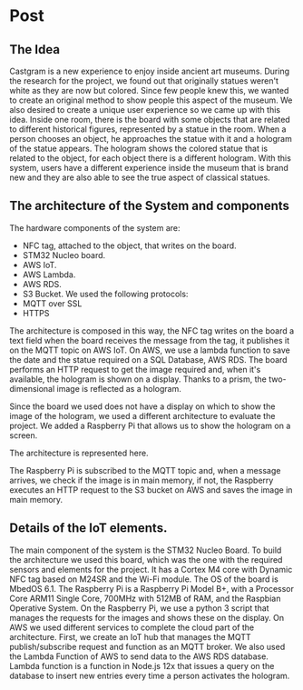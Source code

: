 # Post
## The Idea
Castgram is a new experience to enjoy inside ancient art museums. During the research for the project, we found out that originally
statues weren't white as they are now but colored. Since few people knew this, we wanted to create an original method to show people this aspect of the museum. We also desired to create a unique user experience so we came up with this idea. Inside one room, there is the board with some objects that are related to different historical figures, represented by a statue in the room. 
When a person chooses an object, he approaches the statue with it and a hologram of the statue appears. The hologram shows the colored statue
that is related to the object, for each object there is a different hologram. With this system, users have a different experience inside the museum that is brand new and they are also able to see the true aspect of classical statues.

## The architecture of the System and components
The hardware components of the system are: 
- NFC tag, attached to the object, that writes on the board.
- STM32 Nucleo board.
- AWS IoT.
- AWS Lambda.
- AWS RDS.
- S3 Bucket.
We used the following protocols:
- MQTT over SSL 
- HTTPS

The architecture is composed in this way, the NFC tag writes on the board a text field when the board receives the message from the tag, it publishes it on the MQTT topic on AWS IoT. 
On AWS, we use a lambda function to save the date and the statue required on a SQL Database, AWS RDS.
The board performs an HTTP request to get the image required and, when it's available, the hologram is shown on a display. Thanks to a prism, the two-dimensional image is reflected as a hologram.

Since the board we used does not have a display
on which to show the image of the hologram, we used a different architecture to evaluate the project. We added a Raspberry Pi that allows us to show the hologram on a screen. 

The architecture is represented here. 

The Raspberry Pi is subscribed to the MQTT topic and, when a message arrives, we check if the image is in main memory, if not, the Raspberry executes an HTTP request to the S3 bucket on AWS and saves the image in main memory. 
## Details of the IoT elements.
The main component of the system is the STM32 Nucleo Board. To build the architecture we used this board, which was the one with the required sensors and elements for the project.
It has a Cortex M4 core with Dynamic NFC tag based on M24SR
and the Wi-Fi module.
The OS of the board is MbedOS 6.1. 
The Raspberry Pi is a Raspberry Pi Model B+, with a 
Processor Core ARM11 Single Core, 700MHz with 512MB of RAM, and the Raspbian Operative System. 
On the Raspberry Pi, we use a python 3 script that manages the requests for the images and shows these on the display. 
On AWS we used different services to complete the cloud part of the architecture. 
First, we create an IoT hub that manages the MQTT publish/subscribe request and function as an MQTT broker. We also used the Lambda Function of AWS to send data to the AWS RDS database. 
Lambda function is a function in Node.js 12x that issues a query on the database to insert new entries every time a person activates the hologram. 



